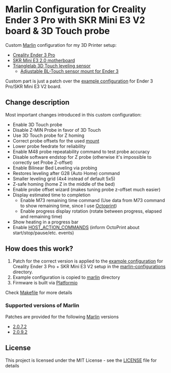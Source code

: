 # Marlin Configuration for Creality Ender 3 Pro with SKR Mini E3 V2 board & 3D Touch probe

Custom [Marlin](https://github.com/MarlinFirmware/Marlin) configuration for my 3D Printer setup:

- [Creality Ender 3 Pro](https://www.creality.com/goods-detail/ender-3-pro-3d-printer)
- [SKR Mini E3 2.0 motherboard](https://www.biqu.equipment/products/bigtreetech-skr-mini-e3-v2-0-32-bit-control-board-integrated-tmc2209-uart-for-ender-3)
- [Trianglelab 3D Touch leveling sensor](https://www.aliexpress.com/item/32949450525.html)
    - [Adjustable BL-Touch sensor mount for Ender 3](https://www.thingiverse.com/thing:3148733)

Custom part is just a patch over
the [example configuration](https://github.com/MarlinFirmware/Configurations/tree/028f09221a5de4efd87a04d33e89e5c24d53d5bc/config/examples/Creality/Ender-3%20Pro/BigTreeTech%20SKR%20Mini%20E3%202.0)
for Ender 3 Pro/SKR Mini E3 V2 board.

## Change description

Most important changes introduced in this custom configuration:

- Enable 3D Touch probe
- Disable Z-MIN Probe in favor of 3D Touch
- Use 3D Touch probe for Z homing
- Correct probe offsets for the used [mount](https://www.thingiverse.com/thing:3148733)
- Lower probe feedrate for reliability
- Enable M48 probe repeatability command to test probe accuracy
- Disable software endstop for Z probe (otherwise it's impossible to correctly set Probe Z-offset)
- Enable Bilinear Bed Leveling via probing
- Restores leveling after G28 (Auto Home) command
- Smaller leveling grid (4x4 instead of default 5x5)
- Z-safe homing (home Z in the middle of the bed)
- Enable probe offset wizard (makes tuning probe z-offset much easier)
- Display estimated time to completion
    - Enable M73 remaining time command (Use data from M73 command to show remaining time, since I
      use [Octoprint](https://octoprint.org))
    - Enable progress display rotation (rotate between progress, elapsed and remaining time)
- Show heating in a progress bar
- Enable [HOST_ACTION_COMMANDS](https://community.octoprint.org/t/octoprint-tells-me-my-firmware-lacks-support-for-host-action-commands-what-does-this-mean/34588) (inform OctoPrint about start/stop/pause/etc. events)

## How does this work?

1. Patch for the correct version is applied to
   the [example configuration](https://github.com/MarlinFirmware/Configurations/tree/028f09221a5de4efd87a04d33e89e5c24d53d5bc/config/examples/Creality/Ender-3%20Pro/BigTreeTech%20SKR%20Mini%20E3%202.0)
   for Creality Ender 3 Pro + SKR Mini E3 V2 setup in the [marlin-configurations](marlin-configurations) directory.
2. Example configuration is copied to [marlin](marlin) directory
3. Firmware is built via [Platformio](https://platformio.org)

Check [Makefile](Makefile) for more details

### Supported versions of Marlin

Patches are provided for the following [Marlin](https://github.com/MarlinFirmware/Marlin) versions

- [2.0.7.2](config/ender-3-pro-skr-mini-e3-bltouch-2.0.7.2.diff)
- [2.0.9.2](config/ender-3-pro-skr-mini-e3-bltouch-2.0.9.2.diff)

## License

This project is licensed under the MIT License - see the [LICENSE](LICENSE) file for details
